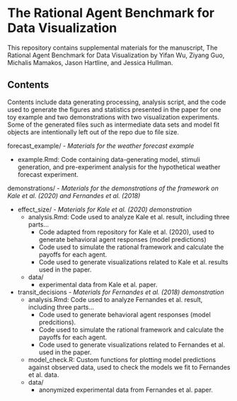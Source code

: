 # The Rational Agent Benchmark for Data Visualization

This repository contains supplemental materials for the manuscript, The Rational Agent Benchmark for Data Visualization by Yifan Wu, Ziyang Guo, Michalis Mamakos, Jason Hartline, and Jessica Hullman.

## Contents

Contents include data generating processing, analysis script, and the code used to generate the figures and statistics presented in the paper for one toy example and two demonstrations with two visualization experiments. Some of the generated files such as intermediate data sets and model fit objects are intentionally left out of the repo due to file size. 

forecast_example/ - *Materials for the weather forecast example*
 - example.Rmd: Code containing data-generating model, stimuli generation, and pre-experiment analysis for the hypothetical weather forecast experiment.

demonstrations/ - *Materials for the demonstrations of the framework on Kale et al. (2020) and Fernandes et al. (2018)*
 - effect_size/ - *Materials for Kale et al. (2020) demonstration*
   - analysis.Rmd: Code used to analyze Kale et al. result, including three parts...
     - Code adapted from repository for Kale et al. (2020), used to generate behavioral agent responses (model predictions)
     - Code used to simulate the rational framework and calculate the payoffs for each agent.
     - Code used to generate visualizations related to Kale et al. results used in the paper.
   - data/
     - experimental data from Kale et al. paper.
 - transit_decisions - *Materials for Fernandes et al. (2018) demonstration*
   - analysis.Rmd: Code used to analyze Fernandes et al. result, including three parts...
     - Code used to generate behavioral agent responses (model predcitions).
     - Code used to simulate the rational framework and calculate the payoffs for each agent.
     - Code used to generate visualizations related to Fernandes et al. used in the paper.
   - model_check.R: Custom functions for plotting model predictions against observed data, used to check the models we fit to Fernandes et al. data.
   - data/
     - anonymized experimental data from Fernandes et al. paper.
